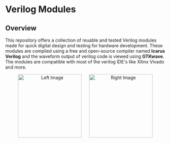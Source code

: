 # Verilog Modules
## Overview
This repository offers a collection of reuable and tested Verilog modules made for quick digital design and testing for hardware development. These modules are compiled using a free and open-source compiler named **Icarus Verilog** and the waveform output of verilog code is viewed using **GTKwave**. The modules are compatible with most of the verilog IDE's like Xilinx Vivado and more. 
<p align="center">
  <img src="https://github.com/user-attachments/assets/6552f4e9-a9d6-4f44-8069-65a9a0f2697e" alt="Left Image" height="200" style="margin-right: 20px;" />
  <img src="https://github.com/user-attachments/assets/1d03b822-9113-4138-a552-0840d93a6559" alt="Right Image" height="200" />
</p>

